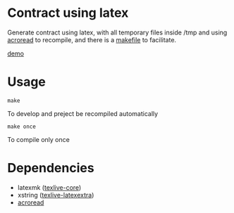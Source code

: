 # Contract using latex

Generate contract using latex, with all temporary files inside /tmp and using 
[acroread](https://www.systutorials.com/docs/linux/man/1-acroread/)
to recompile, and there is a 
[makefile](https://man7.org/linux/man-pages/man1/make.1.html)
to facilitate.

[demo](tmp/main.pdf)

# Usage

```
make
```
To develop and preject be recompiled automatically

```
make once
```
To compile only once

# Dependencies 

* latexmk ([texlive-core](https://archlinux.org/packages/extra/any/texlive-core/))
* xstring ([texlive-latexextra](https://archlinux.org/packages/extra/any/texlive-latexextra/))
* [acroread](https://aur.archlinux.org/packages/acroread/)
